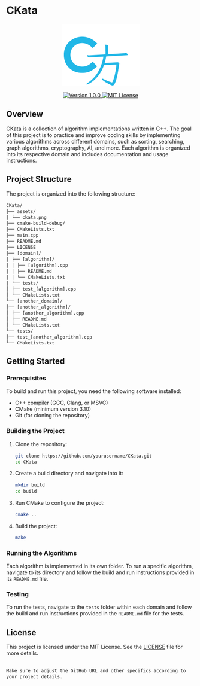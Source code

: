 
# CKata

<p align="center">
  <img src="assets/ckata.png" alt="CKata Logo" />
</p>

<p align="center">
  <a href="https://github.com/yourusername/CKata/releases">
    <img src="https://img.shields.io/badge/version-1.0.0-blue.svg" alt="Version 1.0.0" />
  </a>
  <a href="https://opensource.org/licenses/MIT">
    <img src="https://img.shields.io/badge/license-MIT-green.svg" alt="MIT License" />
  </a>
</p>


## Overview

CKata is a collection of algorithm implementations written in C++. The goal of this project is to practice and improve coding skills by implementing various algorithms across different domains, such as sorting, searching, graph algorithms, cryptography, AI, and more. Each algorithm is organized into its respective domain and includes documentation and usage instructions.

## Project Structure

The project is organized into the following structure:

```
CKata/
├── assets/
│ └── ckata.png
├── cmake-build-debug/
├── CMakeLists.txt
├── main.cpp
├── README.md
├── LICENSE
├── [domain]/
│ ├── [algorithm]/
│ │ ├── [algorithm].cpp
│ │ ├── README.md
│ │ └── CMakeLists.txt
│ └── tests/
│ ├── test_[algorithm].cpp
│ └── CMakeLists.txt
└── [another_domain]/
├── [another_algorithm]/
│ ├── [another_algorithm].cpp
│ ├── README.md
│ └── CMakeLists.txt
└── tests/
├── test_[another_algorithm].cpp
└── CMakeLists.txt
```

## Getting Started

### Prerequisites

To build and run this project, you need the following software installed:

- C++ compiler (GCC, Clang, or MSVC)
- CMake (minimum version 3.10)
- Git (for cloning the repository)

### Building the Project

1. Clone the repository:
   ```sh
   git clone https://github.com/yourusername/CKata.git
   cd CKata
   ```

2. Create a build directory and navigate into it:
   ```sh
   mkdir build
   cd build
   ```

3. Run CMake to configure the project:
   ```sh
   cmake ..
   ```

4. Build the project:
   ```sh
   make
   ```

### Running the Algorithms

Each algorithm is implemented in its own folder. To run a specific algorithm, navigate to its directory and follow the build and run instructions provided in its `README.md` file.

### Testing

To run the tests, navigate to the `tests` folder within each domain and follow the build and run instructions provided in the `README.md` file for the tests.

## License

This project is licensed under the MIT License. See the [LICENSE](LICENSE) file for more details.
```

Make sure to adjust the GitHub URL and other specifics according to your project details.